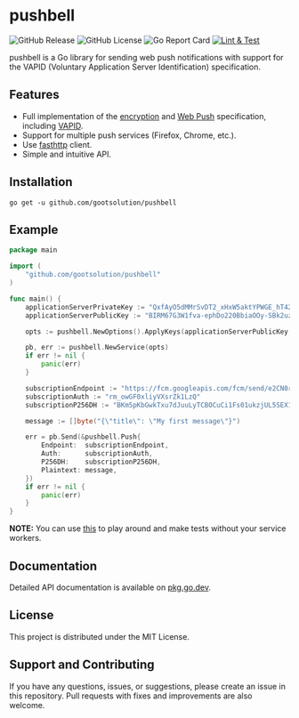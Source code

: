 # pushbell

![GitHub Release](https://img.shields.io/github/v/release/gootsolution/pushbell)
![GitHub License](https://img.shields.io/github/license/gootsolution/pushbell)
![Go Report Card](https://goreportcard.com/badge/github.com/gootsolution/pushbell)
[![Lint & Test](https://github.com/gootsolution/pushbell/actions/workflows/lint-and-test.yml/badge.svg)](https://github.com/gootsolution/pushbell/actions/workflows/lint-and-test.yml)

pushbell is a Go library for sending web push notifications with support
for the VAPID (Voluntary Application Server Identification) specification.

## Features

- Full implementation of the [encryption](https://datatracker.ietf.org/doc/html/rfc8291)
  and [Web Push](https://datatracker.ietf.org/doc/html/rfc8030) specification,
  including [VAPID](https://datatracker.ietf.org/doc/html/rfc8292).
- Support for multiple push services (Firefox, Chrome, etc.).
- Use [fasthttp](https://github.com/valyala/fasthttp) client.
- Simple and intuitive API.

## Installation

```shell
go get -u github.com/gootsolution/pushbell
```

## Example

```go
package main

import (
	"github.com/gootsolution/pushbell"
)

func main() {
	applicationServerPrivateKey := "QxfAyO5dMMrSvDT2_xHxW5aktYPWGE_hT42RKlHilpQ"
	applicationServerPublicKey := "BIRM67G3W1fva-ephDo220BbiaOOy-SBk2uzHsmlqMXp_OmkKxYW96cOK5EWnKdkLg2i7N4FYfuxIwm7JWThVSY"

	opts := pushbell.NewOptions().ApplyKeys(applicationServerPublicKey, applicationServerPrivateKey)

	pb, err := pushbell.NewService(opts)
	if err != nil {
		panic(err)
	}

	subscriptionEndpoint := "https://fcm.googleapis.com/fcm/send/e2CN0r8ft38:APA91bES3NaBHe_GgsRp_3Ir7f18L38wA5XYRoqZCbjMPEWnkKa07uxheWE5MGZncsPOr0_34zLaFljVqmNqW76KhPSrjdy_pdInnHPEIYAZpdcIYk8oIfo1F_84uKMSqIDXRhngL76S"
	subscriptionAuth := "rm_owGF0xliyVXsrZk1LzQ"
	subscriptionP256DH := "BKm5pKbGwkTxu7dJuuLyTCBOCuCi1Fs01ukzjUL5SEX1-b-filqeYASY6gy_QpPHGErGqAyQDYAtprNWYdcsM3Y"

	message := []byte("{\"title\": \"My first message\"}")

	err = pb.Send(&pushbell.Push{
		Endpoint:  subscriptionEndpoint,
		Auth:      subscriptionAuth,
		P256DH:    subscriptionP256DH,
		Plaintext: message,
	})
	if err != nil {
		panic(err)
	}
}

```

**NOTE:** You can use [this](https://gootsolution.github.io/pushbell/) to play around and make tests without your
service workers.

## Documentation

Detailed API documentation is available on [pkg.go.dev](https://pkg.go.dev/github.com/gootsolution/pushbell).

## License

This project is distributed under the MIT License.

## Support and Contributing

If you have any questions, issues, or suggestions, please create an issue in this repository. Pull requests with fixes
and improvements are also welcome.
